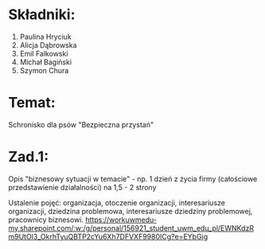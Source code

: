 # Składniki:
1. Paulina Hryciuk
2. Alicja Dąbrowska
3. Emil Falkowski
4. Michał Bagiński
5. Szymon Chura

# Temat:
Schronisko dla psów "Bezpieczna przystań"

# Zad.1: 
Opis "biznesowy sytuacji w temacie" - np. 1 dzień z życia firmy (całościowe przedstawienie działalności) na 1,5 - 2 strony

Ustalenie pojęć: organizacja, otoczenie organizacji, interesariusze organizacji, dziedzina problemowa, interesariusze dziedziny problemowej, pracownicy biznesowi.
https://workuwmedu-my.sharepoint.com/:w:/g/personal/156921_student_uwm_edu_pl/EWNKdzRm9UtOl3_OkrhTyuQBTP2cYu6Xh7DFVXF9980ICg?e=EYbGig
